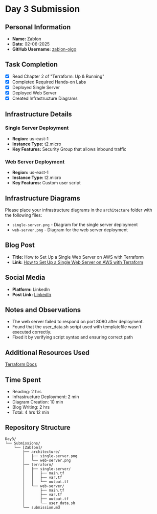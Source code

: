 # Day 3 Submission

## Personal Information
- **Name:** Zablon
- **Date:** 02-06-2025
- **GitHub Username:** [zablon-oigo](https://github.com/zablon-oigo)

## Task Completion
- [x] Read Chapter 2 of "Terraform: Up & Running"
- [x] Completed Required Hands-on Labs
- [x] Deployed Single Server
- [x] Deployed Web Server
- [x] Created Infrastructure Diagrams

## Infrastructure Details

### Single Server Deployment
- **Region:** us-east-1
- **Instance Type:** t2.micro
- **Key Features:** Security Group that allows inbound traffic

### Web Server Deployment
- **Region:** us-east-1
- **Instance Type:** t2.micro
- **Key Features:** Custom user script

## Infrastructure Diagrams
Please place your infrastructure diagrams in the `architecture` folder with the following files:
- `single-server.png` - Diagram for the single server deployment
- `web-server.png` - Diagram for the web server deployment

## Blog Post
- **Title:** How to Set Up a Single Web Server on AWS with Terraform
- **Link:** [How to Set Up a Single Web Server on AWS with Terraform](https://medium.com/@zablon-oigo/how-to-set-up-a-single-web-server-on-aws-with-terraform-d0971db9ba91)

## Social Media
- **Platform:** LinkedIn
- **Post Link:** [LinkedIn](https://www.linkedin.com/posts/zablon-oigo_30daytfchallenge-hug-hashicorp-activity-7336319437379096576-TFr7?utm_source=share&utm_medium=member_desktop&rcm=ACoAADpqOqwBjFTtzGtUYa4fYatIdIjqmNvTU1c)

## Notes and Observations
- The web server failed to respond on port 8080 after deployment.
- Found that the user_data.sh script used with templatefile wasn't executed correctly. 
- Fixed it by verifying script syntax and ensuring correct path

## Additional Resources Used
[Terraform Docs](https://developer.hashicorp.com/terraform/docs)

## Time Spent
- Reading: 2 hrs
- Infrastructure Deployment: 2 min
- Diagram Creation: 10 min
- Blog Writing: 2 hrs
- Total: 4 hrs 12 min

## Repository Structure
```
Day3/
└── Submissions/
    └── [Zablon]/
        ├── architecture/
        │   ├── single-server.png
        │   └── web-server.png
        ├── terraform/
        │   ├── single-server/
        │   │   ├── main.tf
        │   │   ├── var.tf
        │   │   └── output.tf
        │   └── web-server/
        │       ├── main.tf
        │       ├── var.tf
        │       ├── output.tf
        │       └── user_data.sh
        └── submission.md

``` 



